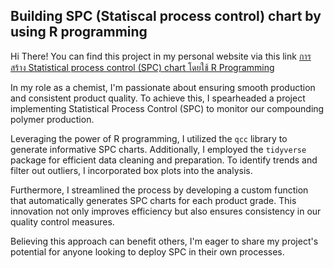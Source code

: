 ## Building SPC (Statiscal process control) chart by using R programming

Hi There!
You can find this project in my personal website via this link
[การสร้าง Statistical process control (SPC) chart โดยใช้ R Programming](https://sealdata.wordpress.com/2023/10/29/building-spc-chart-by-r-programming/#building-spc-chart-by-qcc-library)

In my role as a chemist, I'm passionate about ensuring smooth production and consistent product quality. To achieve this, I spearheaded a project implementing Statistical Process Control (SPC) to monitor our compounding polymer production.

Leveraging the power of R programming, I utilized the ```qcc``` library to generate informative SPC charts. Additionally, I employed the ```tidyverse``` package for efficient data cleaning and preparation. To identify trends and filter out outliers, I incorporated box plots into the analysis.

Furthermore, I streamlined the process by developing a custom function that automatically generates SPC charts for each product grade. This innovation not only improves efficiency but also ensures consistency in our quality control measures.

Believing this approach can benefit others, I'm eager to share my project's potential for anyone looking to deploy SPC in their own processes.
